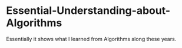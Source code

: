# Essential-Understanding-about-Algorithms
Essentially it shows what I learned from Algorithms along these years.
